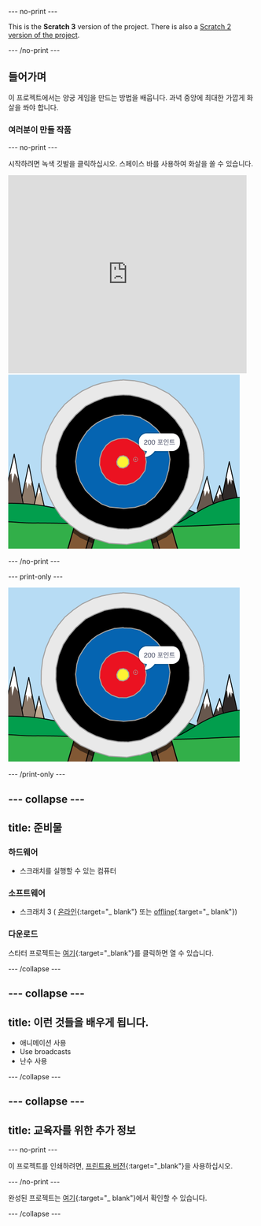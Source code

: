 \--- no-print \---

This is the **Scratch 3** version of the project. There is also a [Scratch 2 version of the project](https://projects.raspberrypi.org/en/projects/archery-scratch2).

\--- /no-print \---

## 들어가며

이 프로젝트에서는 양궁 게임을 만드는 방법을 배웁니다. 과녁 중앙에 최대한 가깝게 화살을 쏴야 합니다.

### 여러분이 만들 작품

\--- no-print \---

시작하려면 녹색 깃발을 클릭하십시오. 스페이스 바를 사용하여 화살을 쏠 수 있습니다.

<div class="scratch-preview">
  <iframe allowtransparency="true" width="485" height="402" src="https://scratch.mit.edu/projects/embed/114760038/?autostart=false" frameborder="0" scrolling="no"></iframe>
  <img src="images/archery-final.png">
</div>

\--- /no-print \---

\--- print-only \---

![완료된 프로젝트](images/archery-final.png)

\--- /print-only \---

## \--- collapse \---

## title: 준비물

### 하드웨어

+ 스크래치를 실행할 수 있는 컴퓨터

### 소프트웨어

+ 스크래치 3 ( [온라인](http://rpf.io/scratchon){:target="_ blank"} 또는 [offline](http://rpf.io/scratchoff){:target="_ blank"})

### 다운로드

스타터 프로젝트는 [여기](http://rpf.io/p/en/archery-go){:target="_blank"}를 클릭하면 열 수 있습니다.

\--- /collapse \---

## \--- collapse \---

## title: 이런 것들을 배우게 됩니다.

+ 애니메이션 사용 
+ Use broadcasts
+ 난수 사용

\--- /collapse \---

## \--- collapse \---

## title: 교육자를 위한 추가 정보

\--- no-print \---

이 프로젝트를 인쇄하려면, [프린트용 버전](https://projects.raspberrypi.org/en/projects/archery/print){:target="_blank"}을 사용하십시오.

\--- /no-print \---

완성된 프로젝트는 [여기](http://rpf.io/p/en/archery-get){:target="_ blank"}에서 확인할 수 있습니다.

\--- /collapse \---